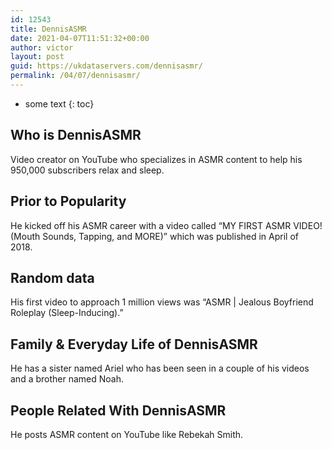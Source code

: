 ```yaml
---
id: 12543
title: DennisASMR
date: 2021-04-07T11:51:32+00:00
author: victor
layout: post
guid: https://ukdataservers.com/dennisasmr/
permalink: /04/07/dennisasmr/
---
```


* some text
{: toc}


## Who is DennisASMR



Video creator on YouTube who specializes in ASMR content to help his 950,000 subscribers relax and sleep. 

                
                
                
## Prior to Popularity



He kicked off his ASMR career with a video called &#8220;MY FIRST ASMR VIDEO! (Mouth Sounds, Tapping, and MORE)&#8221; which was published in April of 2018. 

                
                
                
## Random data



His first video to approach 1 million views was &#8220;ASMR | Jealous Boyfriend Roleplay (Sleep-Inducing).&#8221; 

                
                
                
## Family & Everyday Life of DennisASMR



He has a sister named Ariel who has been seen in a couple of his videos and a brother named Noah. 

                
                
                
## People Related With DennisASMR



He posts ASMR content on YouTube like Rebekah Smith. 

                
              
            
          
          
          